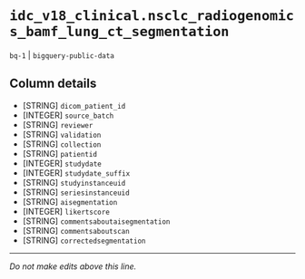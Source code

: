 # `idc_v18_clinical.nsclc_radiogenomics_bamf_lung_ct_segmentation`
`bq-1` | `bigquery-public-data`

## Column details
* [STRING]    `dicom_patient_id`
* [INTEGER]   `source_batch`
* [STRING]    `reviewer`
* [STRING]    `validation`
* [STRING]    `collection`
* [STRING]    `patientid`
* [INTEGER]   `studydate`
* [INTEGER]   `studydate_suffix`
* [STRING]    `studyinstanceuid`
* [STRING]    `seriesinstanceuid`
* [STRING]    `aisegmentation`
* [INTEGER]   `likertscore`
* [STRING]    `commentsaboutaisegmentation`
* [STRING]    `commentsaboutscan`
* [STRING]    `correctedsegmentation`

-------------------------------------------------------------------------------
*Do not make edits above this line.*
